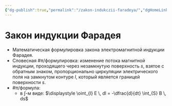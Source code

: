 ```yaml
---
{"dg-publish":true,"permalink":"/zakon-indukczii-faradeya/","dgHomeLink":true,"dgPassFrontmatter":false,"dgShowLocalGraph":true,"dgShowBacklinks":true}
---
```



# Закон индукции Фарадея

- Математическая формулировка закона электромагнитной индукции Фарадея.
- Словесная #π/формулировка: изменение потока магнитной индукции, проходящего через незамкнутую поверхность $s$, взятое с обратным знаком, пропорционально циркуляции электрического поля на замкнутом контуре $l$, который является границей поверхности $s$.
- #π/формула:
	- в $\int$-м виде: $\displaystyle \oint_{l} E \, dl = -\dfrac{d}{dt} \int_{S} B \, ds$
